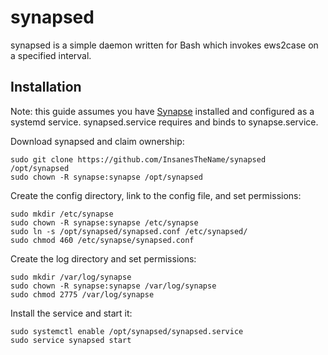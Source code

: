 # synapsed

synapsed is a simple daemon written for Bash which invokes ews2case on a specified interval.

## Installation
Note: this guide assumes you have [Synapse](https://github.com/TheHive-Project/Synapse/) installed and configured as a systemd service. 
synapsed.service requires and binds to synapse.service.

Download synapsed and claim ownership:
```
sudo git clone https://github.com/InsanesTheName/synapsed /opt/synapsed
sudo chown -R synapse:synapse /opt/synapsed
```
Create the config directory, link to the config file, and set permissions:
```
sudo mkdir /etc/synapse
sudo chown -R synapse:synapse /etc/synapse
sudo ln -s /opt/synapsed/synapsed.conf /etc/synapsed/
sudo chmod 460 /etc/synapse/synapsed.conf
```
Create the log directory and set permissions:
```
sudo mkdir /var/log/synapse
sudo chown -R synapse:synapse /var/log/synapse
sudo chmod 2775 /var/log/synapse
```
Install the service and start it:
```
sudo systemctl enable /opt/synapsed/synapsed.service
sudo service synapsed start
```
